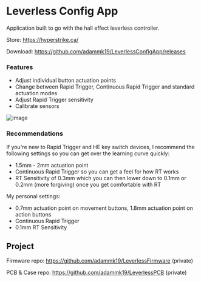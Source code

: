 # Leverless Config App

Application built to go with the hall effect leverless controller.

Store: https://hyperstrike.ca/

Download: https://github.com/adammk19/LeverlessConfigApp/releases

### Features
- Adjust individual button actuation points
- Change between Rapid Trigger, Continuous Rapid Trigger and standard actuation modes
- Adjust Rapid Trigger sensitivity
- Calibrate sensors

![image](https://github.com/user-attachments/assets/6d88985c-5a43-4a2f-b363-18a73f806a52)


### Recommendations

If you're new to Rapid Trigger and HE key switch devices, I recommend the following settings so you can get over the learning curve quickly:
- 1.5mm - 2mm actuation point
- Continuous Rapid Trigger so you can get a feel for how RT works
- RT Sensitivity of 0.3mm which you can then lower down to 0.1mm or 0.2mm (more forgiving) once you get comfortable with RT

My personal settings:
- 0.7mm actuation point on movement buttons, 1.8mm actuation point on action buttons
- Continuous Rapid Trigger
- 0.1mm RT Sensitivity

## Project

Firmware repo: https://github.com/adammk19/LeverlessFirmware (private)

PCB & Case repo: https://github.com/adammk19/LeverlessPCB (private)

